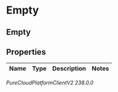 # Empty

## Empty

## Properties

|Name | Type | Description | Notes|
|------------ | ------------- | ------------- | -------------|



_PureCloudPlatformClientV2 238.0.0_
